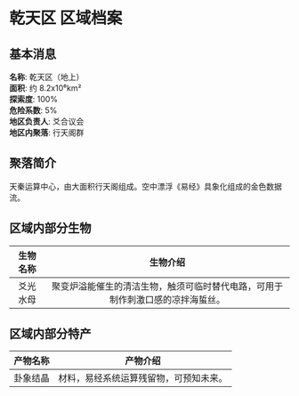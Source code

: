# 乾天区 区域档案

## 基本消息

**名称**: 乾天区（地上）  
**面积**: 约 8.2x10⁶km²  
**探索度**: 100%  
**危险系数**: 5%  
**地区负责人**: 爻合议会  
**地区内聚落**: 行天阁群

## 聚落简介

天秦运算中心，由大面积行天阁组成。空中漂浮《易经》具象化组成的金色数据流。

## 区域内部分生物

|生物名称|生物介绍|
|:---:|:---:|
|爻光水母|聚变炉溢能催生的清洁生物，触须可临时替代电路，可用于制作刺激口感的凉拌海蜇丝。|

## 区域内部分特产

|产物名称|产物介绍|
|:---:|:---:|
|卦象结晶|材料，易经系统运算残留物，可预知未来。|
